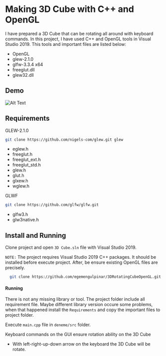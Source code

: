 # Making 3D Cube with C++ and OpenGL 
I have prepared a 3D Cube that can be rotating all around with keyboard commands. In this project,
I have used C++ and OpenGL tools in Visual Studio 2019.
This tools and important files are listed below:
- OpenGL
- glew-2.1.0
- glfw-3.3.4 x64
- freeglut.dll
- glew32.dll


## Demo



  
![Alt Text](https://media.giphy.com/media/pEPZrahVCPsduZ1mcR/giphy.gif?cid=790b76111d3aaed239b78d1dbcd28508f7863a8ce8fcd05a&rid=giphy.gif&ct=g)




## Requirements
GLEW-2.1.0 
```bash
git clone https://github.com/nigels-com/glew.git glew
```
- eglew.h
- freeglut.h
- freeglut_ext.h
- freeglut_std.h
- glew.h
- glut.h
- glxew.h
- wglew.h

GLWF
```bash
git clone https://github.com/glfw/glfw.git
```
- glfw3.h
- glw3native.h
## Install and Running

Clone project and open `3D Cube.sln` file with Visual Studio 2019.

`NOTE:` The project requires Visual Studio 2019 C++ packages. It should be installed before execute project.
After, be ensure existing OpenGL files are precisely. 
```bash
  git clone https://github.com/egemengulpinar/3DRotatingCubeOpenGL.git
```


#### Running

There is not any missing library or tool. The project folder include all requirement file.
Maybe different library version occure some problems, when that happened install the ``` Requirements ```
and copy the important files to project folder.



  Execute  ```main.cpp```   file in ```deneme/src``` folder.

Keyboard commands on the GUI ensure rotation ability on the 3D Cube
- With left-right-up-down arrow on the keyboard the 3D Cube will be rotate.

